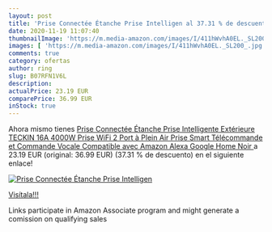 ```yaml
---
layout: post
title: 'Prise Connectée Étanche Prise Intelligen al 37.31 % de descuento'
date: 2020-11-19 11:07:40
thumbnailImage: 'https://m.media-amazon.com/images/I/411hWvhA0EL._SL200_.jpg'
images: [ 'https://m.media-amazon.com/images/I/411hWvhA0EL._SL200_.jpg' ]
comments: true
category: ofertas
author: ring
slug: B07RFN1V6L
description:
actualPrice: 23.19 EUR
comparePrice: 36.99 EUR
inStock: true
---
```


Ahora mismo tienes [Prise Connectée Étanche Prise Intelligente Extérieure TECKIN 16A 4000W Prise WiFi 2 Port à Plein Air Prise Smart  Télécommande et Commande Vocale  Compatible avec Amazon Alexa  Google Home  Noir ](https://www.amazon.fr/dp/B07RFN1V6L/?tag=tolees0d-21) a 23.19 EUR (original: 36.99 EUR) (37.31 %  de descuento) en el siguiente enlace!

[![Prise Connectée Étanche Prise Intelligen](https://m.media-amazon.com/images/I/411hWvhA0EL._SL200_.jpg)](https://www.amazon.fr/dp/B07RFN1V6L/?tag=tolees0d-21)

[Visítala!!!](https://www.amazon.fr/dp/B07RFN1V6L/?tag=tolees0d-21)

Links participate in Amazon Associate program and might generate a comission on qualifying sales
